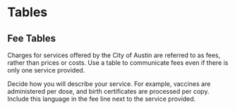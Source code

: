 # Tables

## Fee Tables

Charges for services offered by the City of Austin are referred to as fees, rather than prices or costs. Use a table to communicate fees even if there is only one service provided.

Decide how you will describe your service. For example, vaccines are administered per dose, and birth certificates are processed per copy. Include this language in the fee line next to the service provided.

